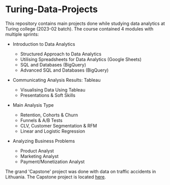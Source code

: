 # Turing-Data-Projects
This repository contains main projects done while studying data analytics at Turing college (2023-02 batch). The course contained 4 modules with multiple sprints:  

* Introduction to Data Analytics
  - Structured Approach to Data Analytics 
  - Utilising Spreadsheets for Data Analytics (Google Sheets)
  - SQL and Databases (BigQuery)
  - Advanced SQL and Databases (BigQuery)
    
* Communicating Analysis Results: Tableau
  - Visualising Data Using Tableau
  - Presentations & Soft Skills
    
* Main Analysis Type
  - Retention, Cohorts & Churn
  - Funnels & A/B Tests
  - CLV, Customer Segmentation & RFM
  - Linear and Logistic Regression
    
* Analyzing Business Problems
  - Product Analyst
  - Marketing Analyst
  - Payment/Monetization Analyst

 The grand 'Capstone' project  was done with data on traffic accidents in Lithuania. The Capstone project is located [here](https://github.com/simuxakadiscgolfgod/Capstone-Project).
